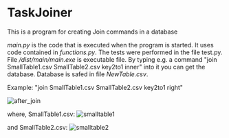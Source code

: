 # TaskJoiner
This is a program for creating Join commands in a database

*main.py* is the code that is executed when the program is started. It uses code contained in *functions.py*. 
The tests were performed in the file test.py. File */dist/main/main.exe* is executable file. By typing e.g. a command 
 "join SmallTable1.csv SmallTable2.csv key2to1 inner" into it you can get the database. Database is safed in file *NewTable.csv*.
 
 Example:
"join SmallTable1.csv SmallTable2.csv key2to1 right"

![after_join](https://user-images.githubusercontent.com/78937784/157584073-98250f5f-0695-4cef-94b8-c407368f21c4.JPG)

where, SmallTable1.csv:
![smalltable1](https://user-images.githubusercontent.com/78937784/157584336-674275f1-e50c-4b31-975d-bcedbf53a740.JPG)

and SmallTable2.csv:
![smalltable2](https://user-images.githubusercontent.com/78937784/157584344-43b5fe89-4643-4c64-993f-7754f6b2ced8.JPG)
